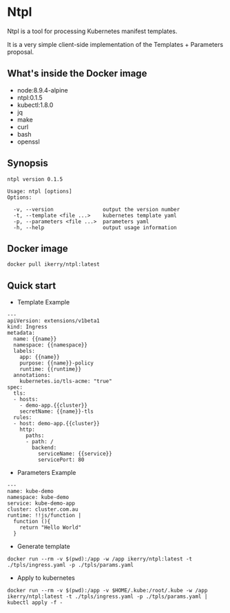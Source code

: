 # Ntpl

Ntpl is a tool for processing Kubernetes manifest templates.

It is a very simple client-side implementation of the Templates + Parameters proposal.

## What's inside the Docker image

- node:8.9.4-alpine
- ntpl:0.1.5
- kubectl:1.8.0
- jq
- make
- curl
- bash
- openssl

## Synopsis

```
ntpl version 0.1.5

Usage: ntpl [options]
Options:

  -v, --version                output the version number
  -t, --template <file ...>    kubernetes template yaml
  -p, --parameters <file ...>  parameters yaml
  -h, --help                   output usage information
```

## Docker image

```
docker pull ikerry/ntpl:latest
```

## Quick start

- Template Example

```
---
apiVersion: extensions/v1beta1
kind: Ingress
metadata:
  name: {{name}}
  namespace: {{namespace}}
  labels:
    app: {{name}}
    purpose: {{name}}-policy
    runtime: {{runtime}}
  annotations:
    kubernetes.io/tls-acme: "true"
spec:
  tls:
  - hosts:
    - demo-app.{{cluster}}
    secretName: {{name}}-tls
  rules:
  - host: demo-app.{{cluster}}
    http:
      paths:
      - path: /
        backend:
          serviceName: {{service}}
          servicePort: 80
```

- Parameters Example

```
---
name: kube-demo
namespace: kube-demo
service: kube-demo-app
cluster: cluster.com.au
runtime: !!js/function |
  function (){
    return "Hello World"
  }
```


- Generate template

```
docker run --rm -v $(pwd):/app -w /app ikerry/ntpl:latest -t ./tpls/ingress.yaml -p ./tpls/params.yaml
```


- Apply to kubernetes


```
docker run --rm -v $(pwd):/app -v $HOME/.kube:/root/.kube -w /app ikerry/ntpl:latest -t ./tpls/ingress.yaml -p ./tpls/params.yaml | kubectl apply -f -
```
